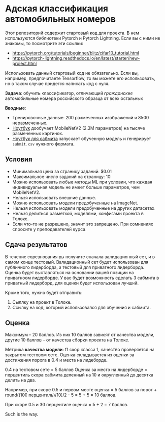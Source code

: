 # Адская классификация автомобильных номеров

Этот репозиторий содержит стартовый код для проекта. В нем используются библиотеки Pytorch и Pytorch Lightning. 
Если вы с ними не знакомы, то посмотрите эти ссылки:
* https://pytorch.org/tutorials/beginner/blitz/cifar10_tutorial.html
* https://pytorch-lightning.readthedocs.io/en/latest/starter/new-project.html

Использовать данный стартовый код не обязательно. Если вы, например, предпочитаете Tensorflow, то вы можете его использовать, но в таком случае придется написать код с нуля.

**Задача**: обучить классификатор, отличающий *гражданские* автомобильные номера российского образца от всех остальных

**Вводные**: 
* Тренировочные данные: 200 размеченных изображений и 8500 неразмеченных.
* [Ноутбук](https://github.com/pilot7747/shad_cv_project_22/blob/main/train_basic_classifier.ipynb) дообучает MobileNetV2 (2.3М параметров) на тысяче размеченных картинок.
* [Ноутбук для сабмита](https://github.com/pilot7747/shad_cv_project_22/blob/main/submit.ipynb) запускает обученную модель и генерирует `submit.csv` нужного формата.

## Условия
* Минимальная цена за страницу заданий: $0.01
* Максимальное число заданий на страницу: 10
* Можно использовать любые методы ML при условии, что каждая индивидуальная модель не имеет больше параметров, чем MobileNetV2.
* Нельзя использовать внешние данные.
* Можно использовать модели предобученные на ImageNet.
* Нельзя использовать модели предобученные на других датасетах.
* Нельзя делиться разметкой, моделями, конфигами проекта в Толоке.
* Если что-то не разрешено, значит это запрещено. При сомнениях спросите у преподавателей курса.

## Сдача результатов
В течение соревнования вы получите сначала валидационный сет, и в самом конце тестовый. Валидационный сет будет использован для публичного лидерборда, а тестовый для приватного лидерборда.
Оценка будет выставляться на основании вашей позиции на приватноом лидерборде. У вас будет возможность сделать 3 сабмита в приватный лидерборд, для оценки будет использован лучший.

Кроме того, нужно будет отправить:
1. Сыллку на проект в Толоке.
2. Ссылку на код, который использовался для обучения и сабмита.

## Оценка
Максимум – 20 баллов. Из них 10 баллов зависят от качества модели, другие 10 баллов – от качества сборки проекта на Толоке. 

Метрика __качества модели__: f1 скор класса 1, качество проверяется на закрытом тестовом сете.
Оценка складывается из оценки за достижения порога в 0.4 и места на лидеборде.

0.4 на тестовом сете = 5 баллов 
Оценка за место на лидерборде = перцентиль скора сабмита деленный на 10 и округленный до десятка делить на два.

Например, при скоре 0.5 и первом месте оценка = 5 баллов за порог + round((100 перцентиль)/10)/2 - 5 = 5 + 5 = 10 баллов.

При скоре 0.5 и 30 перцентиле оценка = 5 + 2 = 7 баллов.

Such is the way.
